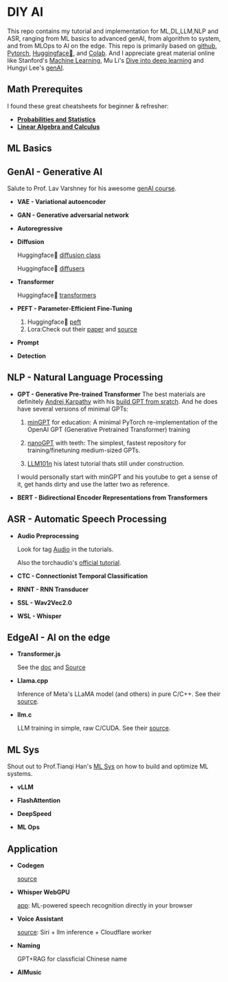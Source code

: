 # DIY AI

This repo contains my tutorial and implementation for ML,DL,LLM,NLP and ASR, ranging from ML basics to advanced genAI, from algorithm to system, and from MLOps to AI on the edge.
This repo is primarily based on [github](https://github.com), [Pytorch](https://pytorch.org), [Huggingface🤗](https://huggingface.co), and [Colab](https://colab.research.google.com). And I appreciate great material online like Stanford's [Machine Learning](https://cs229.stanford.edu/), Mu Li's [Dive into deep learning](https://d2l.ai/) and Hungyi Lee's [genAI](https://speech.ee.ntu.edu.tw/~hylee/genai/2024-spring.php).

## Math Prerequites

I found these great cheatsheets for beginner & refresher:

- **[Probabilities and Statistics](https://stanford.edu/~shervine/teaching/cs-229/refresher-probabilities-statistics)**
- **[Linear Algebra and Calculus](https://stanford.edu/~shervine/teaching/cs-229/refresher-algebra-calculus)**

## ML Basics

## GenAI - Generative AI

Salute to Prof. Lav Varshney for his awesome [genAI course](https://courses.grainger.illinois.edu/ECE598LV/sp2022/).

- **VAE - Variational autoencoder**
- **GAN - Generative adversarial network**
- **Autoregressive**
- **Diffusion**

    Huggingface🤗 [diffusion class](https://github.com/huggingface/diffusion-models-class)

    Huggingface🤗 [diffusers](https://github.com/huggingface/diffusers)

- **Transformer**

    Huggingface🤗 [transformers](https://github.com/huggingface/transformers)

- **PEFT - Parameter-Efficient Fine-Tuning**

    1. Huggingface🤗 [peft](https://github.com/huggingface/peft)
    2. Lora:Check out their [paper](https://arxiv.org/abs/2106.09685) and [source](https://github.com/microsoft/LoRA)

- **Prompt**
- **Detection**

## NLP - Natural Language Processing

- **GPT - Generative Pre-trained Transformer**
    The best materials are definitely [Andrej Karpathy](https://github.com/karpathy) with his [build GPT from sratch](https://www.youtube.com/watch?v=kCc8FmEb1nY&list=PLAqhIrjkxbuWI23v9cThsA9GvCAUhRvKZ&index=7&ab_channel=AndrejKarpathy). And he does have several versions of minimal GPTs:

    1. [minGPT](https://github.com/karpathy/minGPT) for education: A minimal PyTorch re-implementation of the OpenAI GPT (Generative Pretrained Transformer) training

    2. [nanoGPT](https://github.com/karpathy/nanoGPT) with teeth: The simplest, fastest repository for training/finetuning medium-sized GPTs.

    3. [LLM101n](https://github.com/karpathy/LLM101n) his latest tutorial thats still under construction.

    I would personally start with minGPT and his youtube to get a sense of it, get hands dirty and use the latter two as reference.

- **BERT - Bidirectional Encoder Representations from Transformers**

## ASR - Automatic Speech Processing

- **Audio Preprocessing**

    Look for tag [Audio](https://pytorch.org/tutorials/index.html) in the tutorials.

    Also the torchaudio's [official tutorial](https://pytorch.org/tutorials/beginner/audio_preprocessing_tutorial.html).

- **CTC - Connectionist Temporal Classification**
- **RNNT - RNN Transducer**
- **SSL - Wav2Vec2.0**
- **WSL - Whisper**

## EdgeAI - AI on the edge

- **Transformer.js**

    See the [doc](https://xenova.github.io/transformers.js/) and [Source](https://github.com/xenova/transformers.js)

- **Llama.cpp**

    Inference of Meta's LLaMA model (and others) in pure C/C++. See their [source](https://github.com/ggerganov/llama.cpp).

- **llm.c**

    LLM training in simple, raw C/CUDA. See their [source](https://github.com/karpathy/llm.c).

## ML Sys

Shout out to Prof.Tianqi Han's [ML Sys](https://catalyst.cs.cmu.edu/15-884-mlsys-sp21/) on how to build and optimize ML systems.

- **vLLM**

- **FlashAttention**

- **DeepSpeed**

- **ML Ops**

## Application

- **Codegen**

    [source](https://github.com/salesforce/CodeGen)

- **Whisper WebGPU**

    [app](https://huggingface.co/spaces/Xenova/whisper-webgpu): ML-powered speech recognition directly in your browser

- **Voice Assistant**

    [source](https://github.com/fatwang2/siri-ultra): Siri + llm inference + Cloudflare worker

- **Naming**

    GPT+RAG for classficial Chinese name
- **AIMusic**
